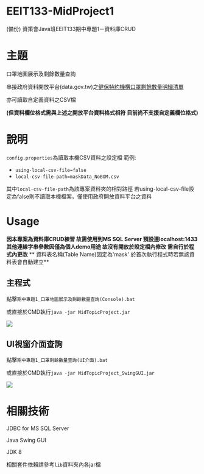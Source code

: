 # EEIT133-MidProject1

(備份) 資策會Java班EEIT133期中專題1－資料庫CRUD

# 主題
口罩地圖展示及剩餘數量查詢  

串接政府資料開放平台(data.gov.tw)之[健保特約機構口罩剩餘數量明細清單](https://data.gov.tw/en/datasets/116285)

亦可讀取自定義資料之CSV檔 

**(但資料欄位格式需與上述之開放平台資料格式相符 目前尚不支援自定義欄位格式)**

# 說明
`config.properties`為讀取本機CSV資料之設定檔 
範例:
* `using-local-csv-file=false`
* `local-csv-file-path=maskData_NoBOM.csv`

其中`local-csv-file-path`為該專案資料夾的相對路徑
若using-local-csv-file設定為false則不讀取本機檔案，僅使用政府開放資料平台之資料

# Usage

**因本專案為資料庫CRUD練習 故需使用到MS SQL Server 預設連localhost:1433 其他連線字串參數因僅為個人demo用途 故沒有開放於設定檔內修改 需自行於程式內更改**
** 資料表名稱(Table Name)固定為'mask' 於首次執行程式時若無該資料表會自動建立**

## 主程式
點擊`期中專題1_口罩地圖展示及剩餘數量查詢(Console).bat` 

或直接於CMD執行`java -jar MidTopicProject.jar`

![](https://i.imgur.com/0snjA3D.gif)


## UI視窗介面查詢

點擊`期中專題1_口罩剩餘數量查詢(UI介面).bat`

或直接於CMD執行`java -jar MidTopicProject_SwingGUI.jar`

![](https://i.imgur.com/oJ6xMTh.gif)

# 相關技術
JDBC for MS SQL Server 

Java Swing GUI

JDK 8

相關套件依賴請參考`lib`資料夾內各jar檔
